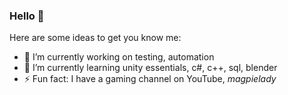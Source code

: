 ### Hello 👋


Here are some ideas to get you know me:

- 🔭 I’m currently working on testing, automation 
- 🌱 I’m currently learning unity essentials, c#, c++, sql, blender
- ⚡ Fun fact: I have a gaming channel on YouTube, *magpielady*

